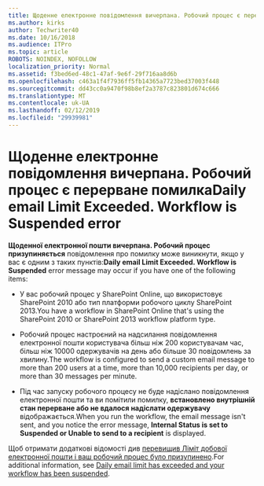 ```yaml
---
title: Щоденне електронне повідомлення вичерпана. Робочий процес є перерване помилка
ms.author: kirks
author: Techwriter40
ms.date: 10/16/2018
ms.audience: ITPro
ms.topic: article
ROBOTS: NOINDEX, NOFOLLOW
localization_priority: Normal
ms.assetid: f3bed6ed-48c1-47af-9e6f-29f716aa8d6b
ms.openlocfilehash: c463a1f4f7936ff5fb14365a7723bed37003f448
ms.sourcegitcommit: dd43cc0a9470f98b8ef2a3787c823801d674c666
ms.translationtype: MT
ms.contentlocale: uk-UA
ms.lasthandoff: 02/12/2019
ms.locfileid: "29939981"
---
```

# <a name="daily-email-limit-exceeded-workflow-is-suspended-error"></a><span data-ttu-id="cf86b-p102">Щоденне електронне повідомлення вичерпана. Робочий процес є перерване помилка</span><span class="sxs-lookup"><span data-stu-id="cf86b-p102">Daily email Limit Exceeded. Workflow is Suspended error</span></span>

 <span data-ttu-id="cf86b-105">**Щоденної електронної пошти вичерпана. Робочий процес призупиняється** повідомлення про помилку може виникнути, якщо у вас є одним з таких пунктів:</span><span class="sxs-lookup"><span data-stu-id="cf86b-105">**Daily email Limit Exceeded. Workflow is Suspended** error message may occur if you have one of the following items:</span></span> 
  
- <span data-ttu-id="cf86b-106">У вас робочий процес у SharePoint Online, що використовує SharePoint 2010 або тип платформи робочого циклу SharePoint 2013.</span><span class="sxs-lookup"><span data-stu-id="cf86b-106">You have a workflow in SharePoint Online that's using the SharePoint 2010 or SharePoint 2013 workflow platform type.</span></span>
    
- <span data-ttu-id="cf86b-107">Робочий процес настроєний на надсилання повідомлення електронної пошти користувача більш ніж 200 користувачам час, більш ніж 10000 одержувачів на день або більше 30 повідомлень за хвилину.</span><span class="sxs-lookup"><span data-stu-id="cf86b-107">The workflow is configured to send a custom email message to more than 200 users at a time, more than 10,000 recipients per day, or more than 30 messages per minute.</span></span>
    
- <span data-ttu-id="cf86b-108">Під час запуску робочого процесу не буде надіслано повідомлення електронної пошти та ви помітили помилку, **встановлено внутрішній стан перерване або не вдалося надіслати одержувачу** відображається.</span><span class="sxs-lookup"><span data-stu-id="cf86b-108">When you run the workflow, the email message isn't sent, and you notice the error message, **Internal Status is set to Suspended or Unable to send to a recipient** is displayed.</span></span> 
    
<span data-ttu-id="cf86b-109">Щоб отримати додаткові відомості див [перевищив Ліміт добової електронної пошти і ваш робочий процес було призупинено](https://go.microsoft.com/fwlink/?Linkid=2031137).</span><span class="sxs-lookup"><span data-stu-id="cf86b-109">For additional information, see [Daily email limit has exceeded and your workflow has been suspended](https://go.microsoft.com/fwlink/?Linkid=2031137).</span></span>
  
